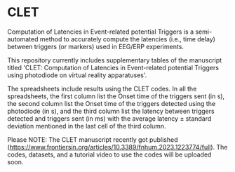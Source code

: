 # CLET
Computation of Latencies in Event-related potential Triggers is a semi-automated method to accurately compute the latencies (i.e., time delay) between triggers (or markers) used in EEG/ERP experiments. 

This repository currently includes supplementary tables of the manuscript titled 'CLET: Computation of Latencies in Event-related potential Triggers using photodiode on virtual reality apparatuses'.

The spreadsheets include results using the CLET codes. In all the spreadsheets, the first column list the Onset time of the triggers sent (in s), the second column list the Onset time of the triggers detected using the photodiode (in s), and the third column list the latency between triggers detected and triggers sent (in ms) with the average latency ± standard deviation mentioned in the last cell of the third column.  

Please NOTE: The CLET manuscript recently got published (https://www.frontiersin.org/articles/10.3389/fnhum.2023.1223774/full). The codes, datasets, and a tutorial video to use the codes will be uploaded soon.
